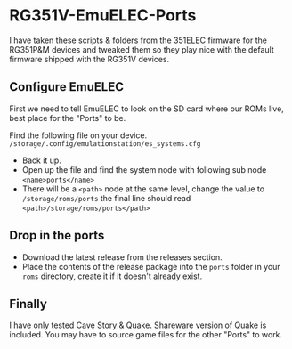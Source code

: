 # RG351V-EmuELEC-Ports
I have taken these scripts & folders from the 351ELEC firmware for the RG351P&M devices and tweaked them so they play nice with the default firmware shipped with the RG351V devices. 

## Configure EmuELEC
First we need to tell EmuELEC to look on the SD card where our ROMs live, best place for the "Ports" to be.

Find the following file on your device. 
`/storage/.config/emulationstation/es_systems.cfg`
- Back it up.
- Open up the file and find the system node with following sub node `<name>ports</name>`
- There will be a `<path>` node at the same level, change the value to `/storage/roms/ports` the final line should read `<path>/storage/roms/ports</path>`

## Drop in the ports
- Download the latest release from the releases section.
- Place the contents of the release package into the `ports` folder in your `roms` directory, create it if it doesn't already exist.

## Finally
I have only tested Cave Story & Quake. Shareware version of Quake is included. You may have to source game files for the other "Ports" to work.
